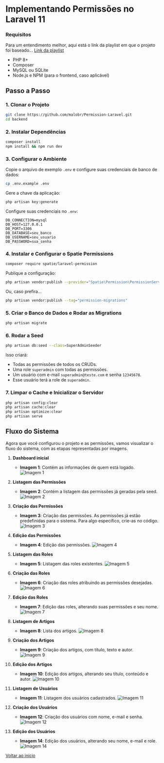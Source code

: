 <h3 id="inicio"></h3>

# Implementando Permissões no Laravel 11

### Requisitos
Para um entendimento melhor, aqui está o link da playlist em que o projeto foi baseado...
[Link da playlist](https://youtube.com/playlist?list=PLRB0wzP8AS_GfoZTiqsY1397H8LcXgkMZ&si=d-B_vnTrxIk4d79E)

- PHP 8+
- Composer
- MySQL ou SQLite
- Node.js e NPM (para o frontend, caso aplicável)

## Passo a Passo

### 1. Clonar o Projeto

```bash
git clone https://github.com/malobr/Permission-Laravel.git
cd backend
```

### 2. Instalar Dependências

```bash
composer install
npm install && npm run dev
```

### 3. Configurar o Ambiente

Copie o arquivo de exemplo `.env` e configure suas credenciais de banco de dados:

```bash
cp .env.example .env
```

Gere a chave da aplicação:

```bash
php artisan key:generate
```

Configure suas credenciais no `.env`:

```
DB_CONNECTION=mysql
DB_HOST=127.0.0.1
DB_PORT=3306
DB_DATABASE=seu_banco
DB_USERNAME=seu_usuario
DB_PASSWORD=sua_senha
```

### 4. Instalar e Configurar o Spatie Permissions

```bash
composer require spatie/laravel-permission
```

Publique a configuração:

```bash
php artisan vendor:publish --provider="Spatie\Permission\PermissionServiceProvider"
```

Ou, caso prefira...

```bash
php artisan vendor:publish --tag="permission-migrations"
```

### 5. Criar o Banco de Dados e Rodar as Migrations

```bash
php artisan migrate 
```

### 6. Rodar a Seed

```bash
php artisan db:seed --class=SuperAdminSeeder
```

Isso criará:

- Todas as permissões de todos os CRUDs.
- Uma role `superadmin` com todas as permissões.  
- Um usuário com e-mail `superadmin@teste.com` e senha `12345678`.  
- Esse usuário terá a role de `superadmin`.

### 7. Limpar o Cache e Inicializar o Servidor

```bash
php artisan config:clear
php artisan cache:clear
php artisan optimize:clear
php artisan serve
```

## Fluxo do Sistema

Agora que você configurou o projeto e as permissões, vamos visualizar o fluxo do sistema, com as etapas representadas por imagens.

1. **Dashboard inicial**
   - **Imagem 1**: Contém as informações de quem está logado.
   ![Imagem 1](images/1.png)

2. **Listagem das Permissões**
   - **Imagem 2**: Contém a listagem das permissões já geradas pela seed.
   ![Imagem 2](images/2.png)

3. **Criação das Permissões**
   - **Imagem 3**: Criação das permissões. As permissões já estão predefinidas para o sistema. Para algo específico, crie-as no código.
   ![Imagem 3](images/3.png)

4. **Edição das Permissões**
   - **Imagem 4**: Edição das permissões.
   ![Imagem 4](images/12.png)

5. **Listagem das Roles**
   - **Imagem 5**: Listagem das roles existentes.
   ![Imagem 5](images/4.png)

6. **Criação das Roles**
   - **Imagem 6**: Criação das roles atribuindo as permissões desejadas.
   ![Imagem 6](images/5.png)

7. **Edição das Roles**
   - **Imagem 7**: Edição das roles, alterando suas permissões e seu nome.
   ![Imagem 7](images/6.png)

8. **Listagem de Artigos**
   - **Imagem 8**: Lista dos artigos.
   ![Imagem 8](images/7.png)

9. **Criação dos Artigos**
   - **Imagem 9**: Criação dos artigos, com título, texto e autor.
   ![Imagem 9](images/12.5.png)

10. **Edição dos Artigos**
    - **Imagem 10**: Edição dos artigos, alterando seu título, conteúdo e autor.
    ![Imagem 10](images/8.png)

11. **Listagem de Usuários**
    - **Imagem 11**: Listagem dos usuários cadastrados.
    ![Imagem 11](images/9.png)

12. **Criação dos Usuários**
    - **Imagem 12**: Criação dos usuários com nome, e-mail e senha.
    ![Imagem 12](images/10.png)

14. **Edição dos Usuários**
    - **Imagem 14**: Edição dos usuários, alterando seu nome, e-mail e role.
    ![Imagem 14](images/11.png)

<a href="#inicio">Voltar ao início</a>
